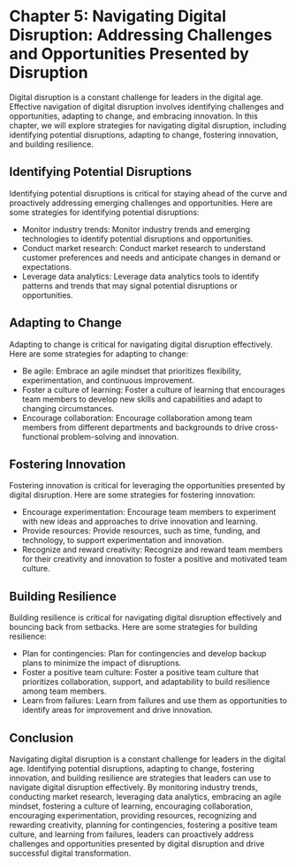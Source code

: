 Chapter 5: Navigating Digital Disruption: Addressing Challenges and Opportunities Presented by Disruption
=========================================================================================================

Digital disruption is a constant challenge for leaders in the digital age. Effective navigation of digital disruption involves identifying challenges and opportunities, adapting to change, and embracing innovation. In this chapter, we will explore strategies for navigating digital disruption, including identifying potential disruptions, adapting to change, fostering innovation, and building resilience.

Identifying Potential Disruptions
---------------------------------

Identifying potential disruptions is critical for staying ahead of the curve and proactively addressing emerging challenges and opportunities. Here are some strategies for identifying potential disruptions:

* Monitor industry trends: Monitor industry trends and emerging technologies to identify potential disruptions and opportunities.
* Conduct market research: Conduct market research to understand customer preferences and needs and anticipate changes in demand or expectations.
* Leverage data analytics: Leverage data analytics tools to identify patterns and trends that may signal potential disruptions or opportunities.

Adapting to Change
------------------

Adapting to change is critical for navigating digital disruption effectively. Here are some strategies for adapting to change:

* Be agile: Embrace an agile mindset that prioritizes flexibility, experimentation, and continuous improvement.
* Foster a culture of learning: Foster a culture of learning that encourages team members to develop new skills and capabilities and adapt to changing circumstances.
* Encourage collaboration: Encourage collaboration among team members from different departments and backgrounds to drive cross-functional problem-solving and innovation.

Fostering Innovation
--------------------

Fostering innovation is critical for leveraging the opportunities presented by digital disruption. Here are some strategies for fostering innovation:

* Encourage experimentation: Encourage team members to experiment with new ideas and approaches to drive innovation and learning.
* Provide resources: Provide resources, such as time, funding, and technology, to support experimentation and innovation.
* Recognize and reward creativity: Recognize and reward team members for their creativity and innovation to foster a positive and motivated team culture.

Building Resilience
-------------------

Building resilience is critical for navigating digital disruption effectively and bouncing back from setbacks. Here are some strategies for building resilience:

* Plan for contingencies: Plan for contingencies and develop backup plans to minimize the impact of disruptions.
* Foster a positive team culture: Foster a positive team culture that prioritizes collaboration, support, and adaptability to build resilience among team members.
* Learn from failures: Learn from failures and use them as opportunities to identify areas for improvement and drive innovation.

Conclusion
----------

Navigating digital disruption is a constant challenge for leaders in the digital age. Identifying potential disruptions, adapting to change, fostering innovation, and building resilience are strategies that leaders can use to navigate digital disruption effectively. By monitoring industry trends, conducting market research, leveraging data analytics, embracing an agile mindset, fostering a culture of learning, encouraging collaboration, encouraging experimentation, providing resources, recognizing and rewarding creativity, planning for contingencies, fostering a positive team culture, and learning from failures, leaders can proactively address challenges and opportunities presented by digital disruption and drive successful digital transformation.
